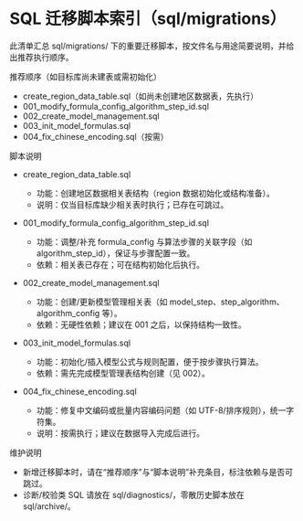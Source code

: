 # SQL 迁移脚本索引（sql/migrations）

此清单汇总 sql/migrations/ 下的重要迁移脚本，按文件名与用途简要说明，并给出推荐执行顺序。

推荐顺序（如目标库尚未建表或需初始化）
- create_region_data_table.sql（如尚未创建地区数据表，先执行）
- 001_modify_formula_config_algorithm_step_id.sql
- 002_create_model_management.sql
- 003_init_model_formulas.sql
- 004_fix_chinese_encoding.sql（按需）

脚本说明
- create_region_data_table.sql
  - 功能：创建地区数据相关表结构（region 数据初始化或结构准备）。
  - 说明：仅当目标库缺少相关表时执行；已存在可跳过。

- 001_modify_formula_config_algorithm_step_id.sql
  - 功能：调整/补充 formula_config 与算法步骤的关联字段（如 algorithm_step_id），保证与步骤配置一致。
  - 依赖：相关表已存在；可在结构初始化后执行。

- 002_create_model_management.sql
  - 功能：创建/更新模型管理相关表（如 model_step、step_algorithm、algorithm_config 等）。
  - 依赖：无硬性依赖；建议在 001 之后，以保持结构一致性。

- 003_init_model_formulas.sql
  - 功能：初始化/插入模型公式与规则配置，便于按步骤执行算法。
  - 依赖：需先完成模型管理表结构创建（见 002）。

- 004_fix_chinese_encoding.sql
  - 功能：修复中文编码或批量内容编码问题（如 UTF-8/排序规则），统一字符集。
  - 说明：按需执行；建议在数据导入完成后进行。

维护说明
- 新增迁移脚本时，请在“推荐顺序”与“脚本说明”补充条目，标注依赖与是否可跳过。
- 诊断/校验类 SQL 请放在 sql/diagnostics/，零散历史脚本放在 sql/archive/。
